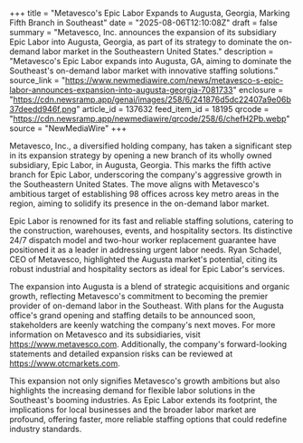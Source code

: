 +++
title = "Metavesco's Epic Labor Expands to Augusta, Georgia, Marking Fifth Branch in Southeast"
date = "2025-08-06T12:10:08Z"
draft = false
summary = "Metavesco, Inc. announces the expansion of its subsidiary Epic Labor into Augusta, Georgia, as part of its strategy to dominate the on-demand labor market in the Southeastern United States."
description = "Metavesco's Epic Labor expands into Augusta, GA, aiming to dominate the Southeast's on-demand labor market with innovative staffing solutions."
source_link = "https://www.newmediawire.com/news/metavesco-s-epic-labor-announces-expansion-into-augusta-georgia-7081733"
enclosure = "https://cdn.newsramp.app/genai/images/258/6/241876d5dc22407a9e06b37deedd946f.png"
article_id = 137632
feed_item_id = 18195
qrcode = "https://cdn.newsramp.app/newmediawire/qrcode/258/6/chefH2Pb.webp"
source = "NewMediaWire"
+++

<p>Metavesco, Inc., a diversified holding company, has taken a significant step in its expansion strategy by opening a new branch of its wholly owned subsidiary, Epic Labor, in Augusta, Georgia. This marks the fifth active branch for Epic Labor, underscoring the company's aggressive growth in the Southeastern United States. The move aligns with Metavesco's ambitious target of establishing 98 offices across key metro areas in the region, aiming to solidify its presence in the on-demand labor market.</p><p>Epic Labor is renowned for its fast and reliable staffing solutions, catering to the construction, warehouses, events, and hospitality sectors. Its distinctive 24/7 dispatch model and two-hour worker replacement guarantee have positioned it as a leader in addressing urgent labor needs. Ryan Schadel, CEO of Metavesco, highlighted the Augusta market's potential, citing its robust industrial and hospitality sectors as ideal for Epic Labor's services.</p><p>The expansion into Augusta is a blend of strategic acquisitions and organic growth, reflecting Metavesco's commitment to becoming the premier provider of on-demand labor in the Southeast. With plans for the Augusta office's grand opening and staffing details to be announced soon, stakeholders are keenly watching the company's next moves. For more information on Metavesco and its subsidiaries, visit <a href='https://www.metavesco.com' rel='nofollow' target='_blank'>https://www.metavesco.com</a>. Additionally, the company's forward-looking statements and detailed expansion risks can be reviewed at <a href='https://www.otcmarkets.com' rel='nofollow' target='_blank'>https://www.otcmarkets.com</a>.</p><p>This expansion not only signifies Metavesco's growth ambitions but also highlights the increasing demand for flexible labor solutions in the Southeast's booming industries. As Epic Labor extends its footprint, the implications for local businesses and the broader labor market are profound, offering faster, more reliable staffing options that could redefine industry standards.</p>
